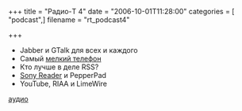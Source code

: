 +++
title = "Радио-T 4"
date = "2006-10-01T11:28:00"
categories = [ "podcast",]
filename = "rt_podcast4"

+++

- Jabber и GTalk для всех и каждого
- Самый [мелкий телефон](http://mobbit.info/item/1860)
- Кто лучше в деле RSS?
- [Sony Reader](http://www.gizmodo.com/gadgets/gadgets/sony-reader-gizmodos-hands-all-over-350-in-october-really-203185.php) и PepperPad
- YouTube, RIAA и LimeWire

[аудио](http://cdn.radio-t.com/rt_podcast4.mp3)
<audio src="http://cdn.radio-t.com/rt_podcast4.mp3" preload="none"></audio>